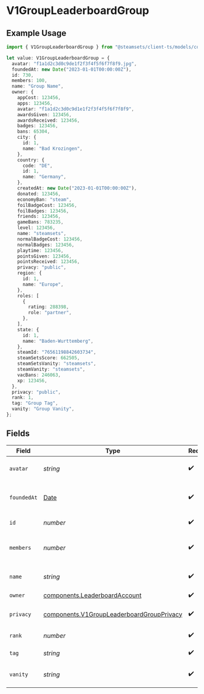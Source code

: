 # V1GroupLeaderboardGroup

## Example Usage

```typescript
import { V1GroupLeaderboardGroup } from "@steamsets/client-ts/models/components";

let value: V1GroupLeaderboardGroup = {
  avatar: "f1a1d2c3d0c9de1f2f3f4f5f6f7f8f9.jpg",
  foundedAt: new Date("2023-01-01T00:00:00Z"),
  id: 730,
  members: 100,
  name: "Group Name",
  owner: {
    appCost: 123456,
    apps: 123456,
    avatar: "f1a1d2c3d0c9d1e1f2f3f4f5f6f7f8f9",
    awardsGiven: 123456,
    awardsReceived: 123456,
    badges: 123456,
    bans: 65304,
    city: {
      id: 1,
      name: "Bad Krozingen",
    },
    country: {
      code: "DE",
      id: 1,
      name: "Germany",
    },
    createdAt: new Date("2023-01-01T00:00:00Z"),
    donated: 123456,
    economyBan: "steam",
    foilBadgeCost: 123456,
    foilBadges: 123456,
    friends: 123456,
    gameBans: 783235,
    level: 123456,
    name: "steamsets",
    normalBadgeCost: 123456,
    normalBadges: 123456,
    playtime: 123456,
    pointsGiven: 123456,
    pointsReceived: 123456,
    privacy: "public",
    region: {
      id: 1,
      name: "Europe",
    },
    roles: [
      {
        rating: 288398,
        role: "partner",
      },
    ],
    state: {
      id: 1,
      name: "Baden-Wurttemberg",
    },
    steamId: "76561198842603734",
    steamSetsScore: 662505,
    steamSetsVanity: "steamsets",
    steamVanity: "steamsets",
    vacBans: 246063,
    xp: 123456,
  },
  privacy: "public",
  rank: 1,
  tag: "Group Tag",
  vanity: "Group Vanity",
};
```

## Fields

| Field                                                                                                  | Type                                                                                                   | Required                                                                                               | Description                                                                                            | Example                                                                                                |
| ------------------------------------------------------------------------------------------------------ | ------------------------------------------------------------------------------------------------------ | ------------------------------------------------------------------------------------------------------ | ------------------------------------------------------------------------------------------------------ | ------------------------------------------------------------------------------------------------------ |
| `avatar`                                                                                               | *string*                                                                                               | :heavy_check_mark:                                                                                     | The avatar of the group                                                                                | f1a1d2c3d0c9de1f2f3f4f5f6f7f8f9.jpg                                                                    |
| `foundedAt`                                                                                            | [Date](https://developer.mozilla.org/en-US/docs/Web/JavaScript/Reference/Global_Objects/Date)          | :heavy_check_mark:                                                                                     | The time the group was founded                                                                         | 2023-01-01T00:00:00Z                                                                                   |
| `id`                                                                                                   | *number*                                                                                               | :heavy_check_mark:                                                                                     | The id of the group                                                                                    | 730                                                                                                    |
| `members`                                                                                              | *number*                                                                                               | :heavy_check_mark:                                                                                     | The number of members in the group                                                                     | 100                                                                                                    |
| `name`                                                                                                 | *string*                                                                                               | :heavy_check_mark:                                                                                     | The name of the group                                                                                  | Group Name                                                                                             |
| `owner`                                                                                                | [components.LeaderboardAccount](../../models/components/leaderboardaccount.md)                         | :heavy_check_mark:                                                                                     | N/A                                                                                                    |                                                                                                        |
| `privacy`                                                                                              | [components.V1GroupLeaderboardGroupPrivacy](../../models/components/v1groupleaderboardgroupprivacy.md) | :heavy_check_mark:                                                                                     | The privacy of the group                                                                               | public                                                                                                 |
| `rank`                                                                                                 | *number*                                                                                               | :heavy_check_mark:                                                                                     | The rank of the account                                                                                | 1                                                                                                      |
| `tag`                                                                                                  | *string*                                                                                               | :heavy_check_mark:                                                                                     | The tag of the group                                                                                   | Group Tag                                                                                              |
| `vanity`                                                                                               | *string*                                                                                               | :heavy_check_mark:                                                                                     | The vanity of the group                                                                                | Group Vanity                                                                                           |